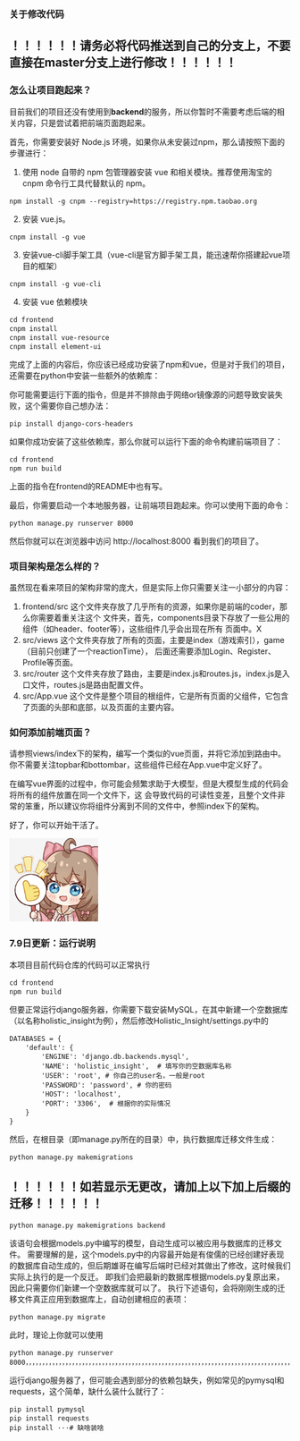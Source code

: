 ### 关于修改代码
## ！！！！！！请务必将代码推送到自己的分支上，不要直接在master分支上进行修改！！！！！！


### 怎么让项目跑起来？
目前我们的项目还没有使用到**backend**的服务，所以你暂时不需要考虑后端的相关内容，只是尝试着把前端页面跑起来。

首先，你需要安装好 Node.js 环境，如果你从未安装过npm，那么请按照下面的步骤进行：

1. 使用 node 自带的 npm 包管理器安装 vue 和相关模块。推荐使用淘宝的 cnpm 命令行工具代替默认的 npm。

```
npm install -g cnpm --registry=https://registry.npm.taobao.org
```

2. 安装 vue.js。
```
cnpm install -g vue
```

3. 安装vue-cli脚手架工具（vue-cli是官方脚手架工具，能迅速帮你搭建起vue项目的框架）
```
cnpm install -g vue-cli
```

4. 安装 vue 依赖模块
```
cd frontend
cnpm install
cnpm install vue-resource
cnpm install element-ui
```

完成了上面的内容后，你应该已经成功安装了npm和vue，但是对于我们的项目，还需要在python中安装一些额外的依赖库：

你可能需要运行下面的指令，但是并不排除由于网络or镜像源的问题导致安装失败，这个需要你自己想办法：
```
pip install django-cors-headers
```

如果你成功安装了这些依赖库，那么你就可以运行下面的命令构建前端项目了：
```
cd frontend
npm run build
```
上面的指令在frontend的README中也有写。

最后，你需要启动一个本地服务器，让前端项目跑起来。你可以使用下面的命令：

```
python manage.py runserver 8000
```

然后你就可以在浏览器中访问 http://localhost:8000 看到我们的项目了。

### 项目架构是怎么样的？
虽然现在看来项目的架构非常的庞大，但是实际上你只需要关注一小部分的内容：
1. frontend/src 这个文件夹存放了几乎所有的资源，如果你是前端的coder，那么你需要着重关注这个
文件夹，首先，components目录下存放了一些公用的组件（如header、footer等），这些组件几乎会出现在所有
页面中。X
2. src/views 这个文件夹存放了所有的页面，主要是index（游戏索引），game（目前只创建了一个reactionTime），
后面还需要添加Login、Register、Profile等页面。
3. src/router 这个文件夹存放了路由，主要是index.js和routes.js，index.js是入口文件，routes.js是路由配置文件。
4. src/App.vue 这个文件是整个项目的根组件，它是所有页面的父组件，它包含了页面的头部和底部，以及页面的主要内容。

### 如何添加前端页面？
请参照views/index下的架构，编写一个类似的vue页面，并将它添加到路由中。你不需要关注topbar和bottombar，这些组件已经在App.vue中定义好了。

在编写vue界面的过程中，你可能会频繁求助于大模型，但是大模型生成的代码会将所有的组件放置在同一个文件下，这
会导致代码的可读性变差，且整个文件非常的笨重，所以建议你将组件分离到不同的文件中，参照index下的架构。

好了，你可以开始干活了。

![img.png](img.png)

### 7.9日更新：运行说明
本项目目前代码仓库的代码可以正常执行
```
cd frontend
npm run build
```
但要正常运行django服务器，你需要下载安装MySQL，在其中新建一个空数据库（以名称holistic_insight为例），然后修改Holistic_Insight/settings.py中的
```
DATABASES = {
    'default': {
        'ENGINE': 'django.db.backends.mysql',
        'NAME': 'holistic_insight',  # 填写你的空数据库名称
        'USER': 'root', # 你自己的user名，一般是root
        'PASSWORD': 'password', # 你的密码
        'HOST': 'localhost',
        'PORT': '3306',  # 根据你的实际情况
    }
}
```
然后，在根目录（即manage.py所在的目录）中，执行数据库迁移文件生成：
```
python manage.py makemigrations
```
## ！！！！！！如若显示无更改，请加上以下加上后缀的迁移！！！！！！
```
python manage.py makemigrations backend
```
该语句会根据models.py中编写的模型，自动生成可以被应用与数据库的迁移文件。
需要理解的是，这个models.py中的内容最开始是有俊儒的已经创建好表现的数据库自动生成的，但后期雄哥在编写后端时已经对其做出了修改，这时候我们实际上执行的是一个反迁。
即我们会把最新的数据库根据models.py复原出来，因此只需要你们新建一个空数据库就可以了。
执行下述语句，会将刚刚生成的迁移文件真正应用到数据库上，自动创建相应的表项：
```
python manage.py migrate
```
此时，理论上你就可以使用
```
python manage.py runserver 8000，，，，，，，，，，，，，，，，，，，，，，，，，，，，，，，，，，，，，，，，，，，，，，，，，，，，，，，，，，，，，，，，，，，，，，，，，，，，，，，，，，，，，，，，，，，，，，，，，，，，，，，，，，，，，，，，，，，，，，，，，，，，，，，，，，，，，，，，，，，，，，，，，，，，，，，，，，，，，，，，，，，，，，，，，，，，，，，，，，，，，，，，，，，，，，，，，，，，，，，，，，，，，，，，，，，，，，，，，，，，，，，，，，，，，，，，，，，，，，，，，，，，，，，，，，，，，，，，，，，，，，，，，，，，，，，，，，，，，，，，，，，，，，，，，，，，，，，，，，，，，，，，，，，，，，，，，，，，，，，，，，，，，，，，，，，，，，，，，，，，，，，，，，，，，，，，，，，，，，，，，，，，，，，，，，，，，，，，，，，，，，，，，，，，，，，，，，，，，，，，，，，，，，，，，，，，，，，，，，，，，，，，，，，，，，，，，，，，，，，，，，，，，，，，，，，，，，，，，，，，，，，，，，，，，，，，，，，，，，，，，，，，，，，，，，，，，，，，，，，，，，，，，，，，，，，，，，，，，，，，，，，，，，，，，，，，，，，，，，，，，，，，，，，，，，，，，，，，，，，，，，，，，，，，，，，，，，，，，，，，，，，，，，，，，，，，，，，，，，，，，，，，，，，，，，，，，，，，，，，，，，，，，，，，，，，，，，，，，，，，，，，，，，，，，，，，，，，，，，，，，，，，，，，，，，，，，，，，，，，，，，，，，，，，，，，，，，，，，，，，，，，，，，，，，，，，，，，，，，，，，，，，，，，，，，，，，，，，，，，，，，，，，，，，，，，，，，，，，，，，，，，，，，，，，，，，，，，，，，，，，，，，，，，，，，，，，，，，，，，，，，，，，，，，，，，，，，，，，，，，，，，，，，，，，，，，，，，，，，，，，，，，，，，，，，，，，，，，，，，，，，，，，，，，，，，，，，，，，，，，，，，，，，，，，，，，，，，，，，，，，，，，，，，，，，，，，，，，，，，，，，，，，，，，，，，，，，，，，，，，，，，，，，，，，，，，，，，，，，，，，，，，，，，，，，，，，，，，，，，，，，，，，，，，，，，，，，，，，，，，，，，，，，，，，，，，，，，，，，，，，，，，，，，，，，，，，，，，，，，，，，，，，，，，，，，，，，，，，，，，，，，，，，，，，，，，，，，，，，，，，，，，，，，，，，，，，，，，，，，，，，，，，，，，，，，，，，，，，，，，，，，，，，，，，，，，，，，，，，，，，，，，，，，，，，，，，，，，，，，，，，，，，，，，，，，，，，，，，，，，，，，，，，，，，，，，，，，，，，，，，，，，，，，，，，，，，，，，，，，，，，，，，，，，，，，，，，，，，，，，，，，，，，，，，，，，，，，，，，，，，，，，，，，，，，，，，，，，，，，，，，，，，，，，，，，，，，，，，，，，，，，，，，，，，，，，，，，，，，，，，，，，，，，，，，，，，，，，，，，，，，，，，，，，，，，，，，，，，，，，，，，，，，，，，，，，，，，，，，，，，，，，，，，，，，，，，，，，，，，，，，，，，，，，，，，，，，，，，，，，，，，，，，，，，，，，，，，，，，，，，，，，，，，，，，，，，，，，，，，，，，，，，，，，，，，，，，，，，，，，，，，，，，，，，，，
```
运行django服务器了，但可能会遇到部分的依赖包缺失，例如常见的pymysql和requests，这个简单，缺什么装什么就行了：
```
pip install pymysql
pip install requests
pip install ···# 缺啥装啥
```